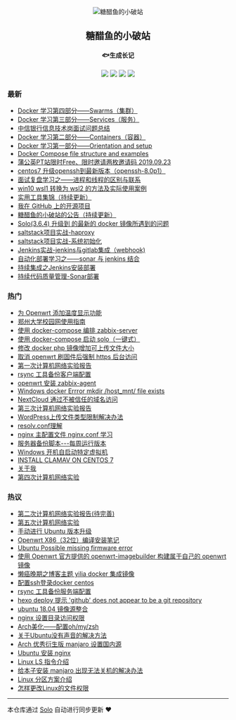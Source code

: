 <p align="center"><img alt="糖醋鱼的小破站" src="https://expoli.tech/KodExplorer/index.php?share/fileProxy&user=1&sid=IjC7YV8d"></p><h2 align="center">
糖醋鱼的小破站
</h2>

<h4 align="center">🐟生成长记</h4>
<p align="center"><a title="糖醋鱼的小破站" target="_blank" href="https://github.com/expoli/solo-blog"><img src="https://img.shields.io/github/last-commit/expoli/solo-blog.svg?style=flat-square&color=FF9900"></a>
<a title="GitHub repo size in bytes" target="_blank" href="https://github.com/expoli/solo-blog"><img src="https://img.shields.io/github/repo-size/expoli/solo-blog.svg?style=flat-square"></a>
<a title="Solo Version" target="_blank" href="https://github.com/b3log/solo/releases"><img src="https://img.shields.io/badge/solo-3.6.5-f1e05a.svg?style=flat-square&color=blueviolet"></a>
<a title="Hits" target="_blank" href="https://github.com/b3log/hits"><img src="https://hits.b3log.org/expoli/solo-blog.svg"></a></p>

### 最新

* [Docker 学习第四部分——Swarms（集群） ](https://expoli.tech/articles/2019/10/08/1570541859251.html)
* [Docker 学习第三部分——Services（服务）](https://expoli.tech/articles/2019/10/08/1570538552570.html)
* [中信银行信息技术岗面试问题总结](https://expoli.tech/articles/2019/09/27/1569576921594.html)
* [Docker 学习第二部分——Containers（容器）](https://expoli.tech/articles/2019/09/22/1569142374417.html)
* [Docker 学习第一部分——Orientation and setup](https://expoli.tech/articles/2019/09/22/1569138739065.html)
* [Docker Compose file structure and examples](https://expoli.tech/articles/2019/09/22/1569134417091.html)
* [蒲公英PT站限时Free、限时邀请两枚邀请码 2019.09.23](https://expoli.tech/articles/2019/09/22/1569116453457.html)
* [centos7 升级openssh到最新版本（openssh-8.0p1）](https://expoli.tech/articles/2019/09/20/1568940279186.html)
* [面试复盘学习之——进程和线程的区别与联系](https://expoli.tech/articles/2019/09/16/1568643397046.html)
* [win10 wsl1 转换为 wsl2 的方法及实际使用案例](https://expoli.tech/articles/2019/09/16/1568613852218.html)
* [实用工具集锦（持续更新）](https://expoli.tech/articles/2019/09/16/1568602422372.html)
* [我在 GitHub 上的开源项目](https://expoli.tech/my-github-repos)
* [糖醋鱼的小破站的公告（持续更新）](https://expoli.tech/articles/2019/09/03/1567506201318.html)
* [Solo(3.6.4) 升级到 的最新的 docker 镜像所遇到的问题](https://expoli.tech/articles/2019/09/03/1567506020443.html)
* [saltstack项目实战-haproxy](https://expoli.tech/articles/2019/08/30/1567171614602.html)
* [saltstack项目实战-系统初始化](https://expoli.tech/articles/2019/08/30/1567171499458.html)
* [Jenkins实战-jenkins与gitlab集成（webhook)](https://expoli.tech/articles/2019/08/18/1566118515630.html)
* [自动化部署学习之——sonar 与 jenkins 结合](https://expoli.tech/articles/2019/08/18/1566110631575.html)
* [持续集成之Jenkins安装部署](https://expoli.tech/articles/2019/08/18/1566110465770.html)
* [持续代码质量管理-Sonar部署](https://expoli.tech/articles/2019/08/18/1566110413790.html)

### 热门

* [为 Openwrt 添加温度显示功能](https://expoli.tech/articles/2019/03/22/1564656238463.html)
* [郑州大学校园网使用指南](https://expoli.tech/articles/2018/10/13/1564656231465.html)
* [使用 docker-compose 编排 zabbix-server](https://expoli.tech/articles/2019/08/01/1564656221752.html)
* [使用 docker-compose 启动 solo（一键式）](https://expoli.tech/articles/2019/08/02/1564718521702.html)
* [修改 docker php 镜像增加可上传文件大小](https://expoli.tech/articles/2019/07/30/1564656220499.html)
* [取消 openwrt 刷固件后强制 https 后台访问](https://expoli.tech/articles/2019/07/30/1564656220231.html)
* [第一次计算机网络实验报告](https://expoli.tech/articles/2019/03/22/1564656237598.html)
* [rsync 工具备份客户端配置](https://expoli.tech/articles/2018/11/18/1564656235627.html)
* [openwrt 安装 zabbix-agent](https://expoli.tech/articles/2019/07/30/1564656214475.html)
* [Windows docker Errror mkdir /host_mnt/ file exists](https://expoli.tech/articles/2019/07/27/1564656215566.html)
* [NextCloud 通过不被信任的域名访问](https://expoli.tech/articles/2019/07/29/1564656219723.html)
* [第三次计算机网络实验报告](https://expoli.tech/articles/2019/04/15/1564656238929.html)
* [WordPress上传文件类型限制解决办法](https://expoli.tech/articles/2019/07/30/1564656221047.html)
* [resolv.conf理解](https://expoli.tech/articles/2019/07/27/1564656218143.html)
* [nginx 主配置文件 nginx.conf 学习](https://expoli.tech/articles/2019/07/27/1564656221533.html)
* [服务器备份脚本---每周运行版本](https://expoli.tech/articles/2019/08/02/1564714959469.html)
* [Windows 开机自启动特定虚拟机](https://expoli.tech/articles/2019/08/15/1565860731902.html)
* [INSTALL CLAMAV ON CENTOS 7](https://expoli.tech/articles/2019/07/27/1564656222498.html)
* [关于我](https://expoli.tech/articles/2019/08/01/1564714954727.html)
* [第四次计算机网络实验](https://expoli.tech/articles/2019/04/15/1564656239121.html)

### 热议

* [第二次计算机网络实验报告(待完善)](https://expoli.tech/articles/2019/04/15/1564656238673.html)
* [第五次计算机网络实验](https://expoli.tech/articles/2019/04/17/1564656239324.html)
* [手动进行 Ubuntu 版本升级](https://expoli.tech/articles/2019/03/22/1564656238079.html)
* [Openwrt X86（32位）编译安装笔记](https://expoli.tech/articles/2019/03/14/1564656236948.html)
* [Ubuntu Possible missing firmware error](https://expoli.tech/articles/2019/03/22/1564656237880.html)
* [使用 Openwrt 官方提供的 openwrt-imagebuilder 构建属于自己的 openwrt 镜像](https://expoli.tech/articles/2019/03/22/1564656237381.html)
* [懒癌晚期之博客主题 yilia docker 集成镜像](https://expoli.tech/articles/2018/11/17/1564656234922.html)
* [配置ssh登录docker centos](https://expoli.tech/articles/2018/11/17/1564656235228.html)
* [rsync 工具备份服务端配置](https://expoli.tech/articles/2018/11/18/1564656235928.html)
* [hexo deploy 提示 'github' does not appear to be a git repository](https://expoli.tech/articles/2018/11/17/1564656235419.html)
* [ubuntu 18.04 镜像源整合](https://expoli.tech/articles/2018/11/18/1564656236180.html)
* [nginx 设置目录访问权限](https://expoli.tech/articles/2018/04/16/1564656224308.html)
* [Arch美化——配置oh/my/zsh](https://expoli.tech/articles/2018/04/29/1564656227508.html)
* [关于Ubuntu没有声音的解决方法](https://expoli.tech/articles/2018/04/07/1564656223111.html)
* [Arch 优秀衍生版 manjaro 设置国内源](https://expoli.tech/articles/2018/04/29/1564656227925.html)
* [Ubuntu 安装 nginx](https://expoli.tech/articles/2018/04/16/1564656224516.html)
* [Linux LS 指令介绍](https://expoli.tech/articles/2018/04/27/1564656226697.html)
* [给本子安装 manjaro 出现无法关机的解决办法](https://expoli.tech/articles/2018/04/29/1564656228192.html)
* [Linux 分区方案介绍](https://expoli.tech/articles/2018/04/27/1564656226278.html)
* [怎样更改Linux的文件权限](https://expoli.tech/articles/2018/04/27/1564656225825.html)

---

本仓库通过 [Solo](https://github.com/b3log/solo) 自动进行同步更新 ❤️ 